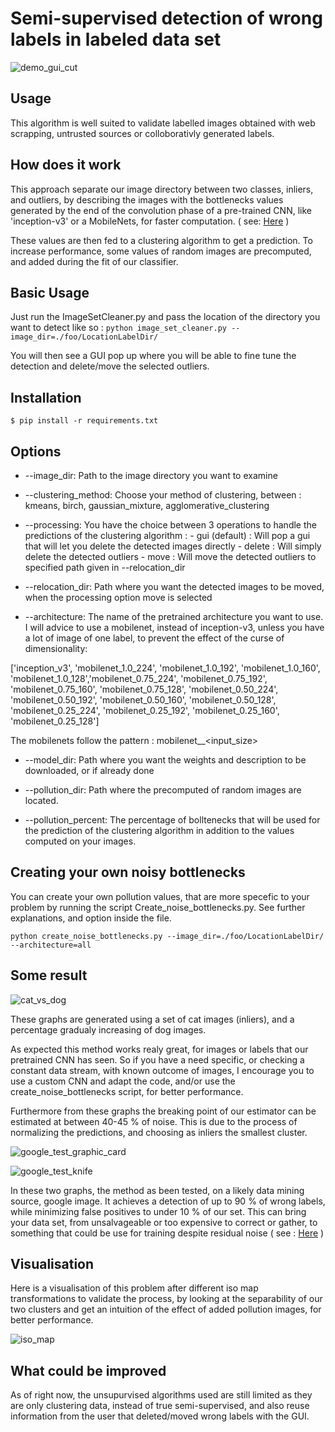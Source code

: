 # Semi-supervised detection of wrong labels in labeled data set

![demo_gui_cut](https://user-images.githubusercontent.com/25333848/33291972-e7f8c908-d3c7-11e7-8a32-95abc1d216e4.gif)

## Usage

This algorithm is well suited to validate labelled images obtained with web scrapping, untrusted sources or colloborativly generated labels.



## How does it work

This approach separate our image directory between two classes, inliers, and outliers, by describing the images with the bottlenecks
values generated by the end of the convolution phase of a pre-trained CNN, like 'inception-v3' or a MobileNets, for faster computation. ( see: [Here](https://arxiv.org/abs/1704.04861) )

These values are then fed to a clustering algorithm to get a prediction. To increase performance, some values of random images are precomputed, and added during the fit of our classifier.



## Basic Usage

Just run the ImageSetCleaner.py and pass the location of the directory you want to detect like so :
`python image_set_cleaner.py --image_dir=./foo/LocationLabelDir/`

You will then see a GUI pop up where you will be able to fine tune the detection and delete/move the selected outliers.


## Installation

`$ pip install -r requirements.txt`

## Options

* --image_dir: Path to the image directory you want to examine

* --clustering_method: Choose your method of clustering, between : kmeans, birch, gaussian_mixture, agglomerative_clustering

* --processing: You have the choice between 3 operations to handle the predictions of the clustering algorithm :
              - gui (default) : Will pop a gui that will let you delete the detected images directly
              - delete : Will simply delete the detected outliers
              - move : Will move the detected outliers to specified path given in --relocation_dir

* --relocation_dir: Path where you want the detected images to be moved, when the processing option move is selected

* --architecture:  The name of the pretrained architecture you want to use. I will advice to use a mobilenet, instead of inception-v3, unless you have a lot of image of one label, to prevent the effect of the curse of dimensionality:

 ['inception_v3', 'mobilenet_1.0_224', 'mobilenet_1.0_192', 'mobilenet_1.0_160', 'mobilenet_1.0_128','mobilenet_0.75_224', 'mobilenet_0.75_192', 'mobilenet_0.75_160', 'mobilenet_0.75_128', 'mobilenet_0.50_224', 'mobilenet_0.50_192', 'mobilenet_0.50_160', 'mobilenet_0.50_128', 'mobilenet_0.25_224', 'mobilenet_0.25_192', 'mobilenet_0.25_160', 'mobilenet_0.25_128']

 The mobilenets follow the pattern : mobilenet_<parameter size>_<input_size>

* --model_dir: Path where you want the weights and description to be downloaded, or if already done

* --pollution_dir: Path where the precomputed of random images are located.

* --pollution_percent: The percentage of bolltenecks that will be used for the prediction of the clustering algorithm in addition to the    values computed on your images.

## Creating your own noisy bottlenecks

You can create your own pollution values, that are more specefic to your problem by running the script Create_noise_bottlenecks.py. See further explanations, and option inside the file.

`python create_noise_bottlenecks.py --image_dir=./foo/LocationLabelDir/ --architecture=all`


## Some result

![cat_vs_dog](https://user-images.githubusercontent.com/25333848/33291975-ec609138-d3c7-11e7-952f-198eb827680c.png)

These graphs are generated using a set of cat images (inliers), and a percentage gradualy increasing of dog images.

As expected this method works realy great, for images or labels that our pretrained CNN has seen. So if you have a need specific, or checking a constant data stream, with known outcome of images, I encourage you to use a custom CNN and adapt the code, and/or use the create_noise_bottlenecks script, for better performance.  

Furthermore from these graphs the breaking point of our estimator can be estimated at between 40-45 % of noise. This is due to the process of normalizing the predictions, and choosing as inliers the smallest cluster. 

![google_test_graphic_card](https://user-images.githubusercontent.com/25333848/33580223-a11e9d70-d94c-11e7-8d71-013dd47df9c9.png)

![google_test_knife](https://user-images.githubusercontent.com/25333848/33580224-a13a624e-d94c-11e7-96b2-d1a79a55058b.png)

In these two graphs, the method as been tested, on a likely data mining source, google image. It achieves a detection of up to 90 % of wrong labels, while minimizing false positives to under 10 % of our set. This can bring your data set, from unsalvageable or too expensive to correct or gather, to something that could be use for training despite residual noise ( see : [Here](https://arxiv.org/abs/1406.2080) )


## Visualisation

Here is a visualisation of this problem after different iso map transformations to validate the process, by looking at the separability of our two clusters and get an intuition of the effect of added pollution images, for better performance.

![iso_map](https://user-images.githubusercontent.com/25333848/33291978-ecb897ca-d3c7-11e7-8336-2c58f86e10f9.gif)


## What could be improved

As of right now, the unsupurvised algorithms used are still limited as they are only clustering data, instead of true semi-supervised,  and also reuse information from  the user that deleted/moved wrong labels with the GUI.


